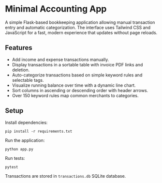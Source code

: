 # Minimal Accounting App

A simple Flask-based bookkeeping application allowing manual transaction entry and automatic categorization.
The interface uses Tailwind CSS and JavaScript for a fast, modern experience that updates without page reloads.

## Features

- Add income and expense transactions manually.
- Display transactions in a sortable table with invoice PDF links and deletion.
- Auto-categorize transactions based on simple keyword rules and selectable tags.
- Visualize running balance over time with a dynamic line chart.
- Sort columns in ascending or descending order with header arrows.
- Over 150 keyword rules map common merchants to categories.

## Setup

Install dependencies:

```
pip install -r requirements.txt
```

Run the application:

```
python app.py
```

Run tests:

```
pytest
```

Transactions are stored in `transactions.db` SQLite database.
